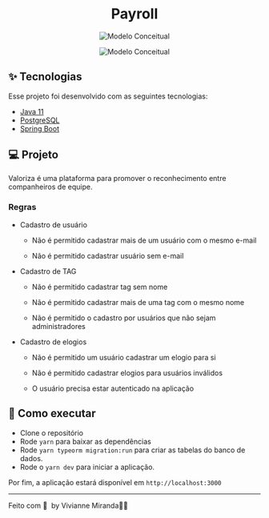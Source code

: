 <h1 align="center">Payroll</h1>

<p align="center">

  <img src="/home/nestec007/Documents/workspace-spring-tool-suite-4-4.11.1.RELEASE/Modelo_Conceitual.jpeg" alt="Modelo Conceitual" />
</p>

<p align="center">
  <img alt="Modelo Conceitual" src="./.github/Modelo_Conceitual.jpeg">
</p> 

## ✨ Tecnologias

Esse projeto foi desenvolvido com as seguintes tecnologias:

- [Java 11](https://www.oracle.com/br/java/technologies/javase/javase-jdk11-downloads.html)
- [PostgreSQL](https://www.postgresql.org/)
- [Spring Boot](https://spring.io/projects/spring-boot)

## 💻 Projeto

Valoriza é uma plataforma para promover o reconhecimento entre companheiros de equipe.

### Regras
- Cadastro de usuário

    - Não é permitido cadastrar mais de um usuário com o mesmo e-mail

    - Não é permitido cadastrar usuário sem e-mail

- Cadastro de TAG

    - Não é permitido cadastrar tag sem nome

    - Não é permitido cadastrar mais de uma tag com o mesmo nome

    - Não é permitido o cadastro por usuários que não sejam administradores

- Cadastro de elogios

    - Não é permitido um usuário cadastrar um elogio para si

    - Não é permitido cadastrar elogios para usuários inválidos

    - O usuário precisa estar autenticado na aplicação




## 🚀 Como executar

- Clone o repositório
- Rode `yarn` para baixar as dependências
- Rode `yarn typeorm migration:run` para criar as tabelas do banco de dados.
- Rode o `yarn dev` para iniciar a aplicação.

Por fim, a aplicação estará disponível em `http://localhost:3000`


---
Feito com 💜 &nbsp;by Vivianne Miranda👋🏻 &nbsp;